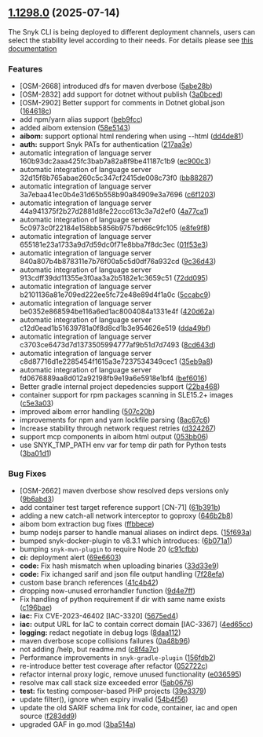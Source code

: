 ## [1.1298.0](https://github.com/snyk/snyk/compare/v1.1297.2...v1.1298.0) (2025-07-14)

The Snyk CLI is being deployed to different deployment channels, users can select the stability level according to their needs. For details please see [this documentation](https://docs.snyk.io/snyk-cli/releases-and-channels-for-the-snyk-cli)

### Features

* [OSM-2668] introduced dfs for  maven dverbose ([5abe28b](https://github.com/snyk/snyk/commit/5abe28bafdacf0e6c7ae2a5e08e9317818920331))
* [OSM-2832] add support for dotnet without publish ([3a0bced](https://github.com/snyk/snyk/commit/3a0bced3b491d98bb577e008cd7f1569f22ce948))
* [OSM-2902] Better support for comments in Dotnet global.json ([164618c](https://github.com/snyk/snyk/commit/164618cf3b98da98dd2e109f9a94e24354cd8c5e))
* add npm/yarn alias support ([beb9fcc](https://github.com/snyk/snyk/commit/beb9fcce7bd37fcb8e3722d2fea74fd196f42708))
* added aibom extension ([58e5143](https://github.com/snyk/snyk/commit/58e514392dcef3377a05a87746ebfc215802b1d8))
* **aibom:** support optional html rendering when using --html ([dd4de81](https://github.com/snyk/snyk/commit/dd4de81d8b3267aa85d08e45a06edc1002e72b03))
* **auth:** support Snyk PATs for authentication ([217aa3e](https://github.com/snyk/snyk/commit/217aa3ee58a9eee8883dc9087b15c580935a3e75))
* automatic integration of language server 160b93dc2aaa425fc3bab7a82a8f9be41187c1b9 ([ec900c3](https://github.com/snyk/snyk/commit/ec900c30a86d9bd5fd0d2e4d20d434bd87b9a33f))
* automatic integration of language server 32d15f8b765abae260c5c347cf2415de008c73f0 ([bb88287](https://github.com/snyk/snyk/commit/bb882876e47bfc721b9c2451ac5dee2d5c513cf6))
* automatic integration of language server 3a7ebaa41ec0b4e31d65b558b90a84909e3a7696 ([c6f1203](https://github.com/snyk/snyk/commit/c6f12035639d09023dcaaafdb38a134b0953b0f9))
* automatic integration of language server 44a941375f2b27d2881d8fe22ccc613c3a7d2ef0 ([4a77ca1](https://github.com/snyk/snyk/commit/4a77ca1905453ce148a065b64b8ab50de0f97285))
* automatic integration of language server 5c0973c0f22184e158bb5856b9757bd66c9fc105 ([e8fe9f8](https://github.com/snyk/snyk/commit/e8fe9f8e6beb9ce00571883da880c170bc724e78))
* automatic integration of language server 655181e23a1733a9d7d59dc0f71e8bba7f8dc3ec ([01f53e3](https://github.com/snyk/snyk/commit/01f53e39c7d05c33aba9f219de958262202b5545))
* automatic integration of language server 840a807b4b878311e7b76f00a5c5d0df76a932cd ([9c36d43](https://github.com/snyk/snyk/commit/9c36d437c2862b1cfb60e1bf8c2775c27e7e6d63))
* automatic integration of language server 913cdff39dd11355e3f0aa3a2b5182e1c3659c51 ([72dd095](https://github.com/snyk/snyk/commit/72dd095b6986729a8f57507f586ecec501181cdd))
* automatic integration of language server b2101136a81e709ed222ee5fc72e48e89d4f1a0c ([5ccabc9](https://github.com/snyk/snyk/commit/5ccabc93f7ab4f8b6790a4a290e17ee3c2c13da0))
* automatic integration of language server be0352e868594be116a6ed1ac8004084a1331e4f ([420d62a](https://github.com/snyk/snyk/commit/420d62ad518d79fcb8a3c0414dc8892ff5f502f1))
* automatic integration of language server c12d0ead1b51639781a0f8d8cd1b3e954626e519 ([dda49bf](https://github.com/snyk/snyk/commit/dda49bfb797d4dbcb343afc0623838edb54013f8))
* automatic integration of language server c3703ce6473d7d1373505994777af9b51d7d7493 ([8cd643d](https://github.com/snyk/snyk/commit/8cd643d01766f5191621bacbdb9d0f27f3fcc1b6))
* automatic integration of language server c8d87716d1e2285454f1615a3e7237534349cec1 ([35eb9a8](https://github.com/snyk/snyk/commit/35eb9a88fc47a26a62a490be88d951e456b2d7c8))
* automatic integration of language server fd0676889aa8d012a92198fb9e19a6e5918e1bf4 ([bef6016](https://github.com/snyk/snyk/commit/bef6016eedcb1b7a4fb5ac0b72a3e85503342f9d))
* Better gradle internal project depedencies support ([22ba468](https://github.com/snyk/snyk/commit/22ba468b6554cbecbf453b83257677b2f22f1c13))
* container support for rpm packages scanning in SLE15.2+ images ([c5e3a03](https://github.com/snyk/snyk/commit/c5e3a0342e2d4c41db6019684dd045cbfa04d377))
* improved aibom error handling ([507c20b](https://github.com/snyk/snyk/commit/507c20b85e18011aff0f7a725772f1d4793d15fc))
* improvements for npm and yarn lockfile parsing ([8ac67c6](https://github.com/snyk/snyk/commit/8ac67c67bc68d2e0a6b24c613458042e9b880dee))
* Increase stability through network request retries ([d324267](https://github.com/snyk/snyk/commit/d32426785178d136b12e0a6b93cec9d819e41efa))
* support mcp components in aibom html output ([053bb06](https://github.com/snyk/snyk/commit/053bb06272965ca5ba11c412431e282542cc2922))
* use SNYK_TMP_PATH env var for temp dir path for Python tests ([3ba01d1](https://github.com/snyk/snyk/commit/3ba01d19f14ec44008a474aa0bc43e453f0889aa))


### Bug Fixes

* [OSM-2662] maven dverbose show resolved deps versions only ([9b6abd3](https://github.com/snyk/snyk/commit/9b6abd3ccbf75490d9741d4db3de71ebacb3b822))
* add container test target reference support [CN-71] ([61b391b](https://github.com/snyk/snyk/commit/61b391b1d677c08444c63b45066a3eed3d8905e3))
* adding a new catch-all network interceptor to goproxy ([646b2b8](https://github.com/snyk/snyk/commit/646b2b8e725a0376e8a871006873aeb61539c9db))
* aibom bom extraction bug fixes ([ffbbece](https://github.com/snyk/snyk/commit/ffbbece9ffafc384669202a6c1afd914e3df8df7))
* bump nodejs parser to handle manual aliases on indirct deps. ([15f693a](https://github.com/snyk/snyk/commit/15f693a1e47ba15cc264ba6d21c1230cd061ebf6))
* bumped snyk-docker-plugin to v8.3.1 which introduces: ([6b071a1](https://github.com/snyk/snyk/commit/6b071a1d4089534492e3f0b1869e34604f865d11))
* bumping `snyk-mvn-plugin` to require Node 20 ([c91cfbb](https://github.com/snyk/snyk/commit/c91cfbbb02a7319454a306f1889fd443288abf75))
* **ci:** deployment alert ([69e6603](https://github.com/snyk/snyk/commit/69e6603e68c821c49ca637638a38e90c502f70e8))
* **code:** Fix hash mismatch when uploading binaries ([33d33e9](https://github.com/snyk/snyk/commit/33d33e92bba76cff694cc5ee9e9b2e4b9274a673))
* **code:** Fix ichanged sarif and json file output handling ([7f28efa](https://github.com/snyk/snyk/commit/7f28efabac3735acbf9354f18970bd5f4b9a6024))
* custom base branch references ([41c4b42](https://github.com/snyk/snyk/commit/41c4b42cb610449209d5e71c06634acefc52c68d))
* dropping now-unused errorhandler function ([9d4e7ff](https://github.com/snyk/snyk/commit/9d4e7ffcd4f38c4ec72a142299510b9d282cfc2b))
* Fix handling of python requirement if dir with same name exists ([c196bae](https://github.com/snyk/snyk/commit/c196baea66f2e8bfeeddfe946755f3db7a29b2e4))
* **iac:** Fix CVE-2023-46402 [IAC-3320] ([5675ed4](https://github.com/snyk/snyk/commit/5675ed4b5e11bc89b92be09cbb34db00a2203366))
* **iac:** output URL for IaC to contain correct domain [IAC-3367] ([4ed65cc](https://github.com/snyk/snyk/commit/4ed65ccca6bc500406c12e85d6d9b8cebf4645d9))
* **logging:** redact negotiate in debug logs ([8daa112](https://github.com/snyk/snyk/commit/8daa112ff747f2e83c0dabe94426dc99574c9892))
* maven dverbose scope collisions failures ([0a48b96](https://github.com/snyk/snyk/commit/0a48b965f2b26c68b091ef23692058f1f81b544a))
* not adding /help, but readme.md ([c8f4a7c](https://github.com/snyk/snyk/commit/c8f4a7ca53a195f98f3af50a4b44ae868b71b253))
* Performance improvements in `snyk-gradle-plugin` ([156fdb2](https://github.com/snyk/snyk/commit/156fdb2802faf6248e129d1869f2b7aa37374cd2))
* re-introduce better test coverage after refactor ([052722c](https://github.com/snyk/snyk/commit/052722c979c86a906f6238ae563aebe3058eb5a1))
* refactor internal proxy logic, remove unused functionality ([e036595](https://github.com/snyk/snyk/commit/e036595dc082359e25558724a4384c871f139b6a))
* resolve max call stack size exceeded error ([5ab0676](https://github.com/snyk/snyk/commit/5ab06769a80005a87f2f8264a96c145aca013a34))
* **test:** fix testing composer-based PHP projects ([39e3379](https://github.com/snyk/snyk/commit/39e337965740f6242a22f998cc433d7842468490))
* update filter(), ignore when expiry invalid ([54b4f56](https://github.com/snyk/snyk/commit/54b4f56f41497f6da97c651e65b23798809e53b5))
* update the old SARIF schema link for code, container, iac and open source ([f283dd9](https://github.com/snyk/snyk/commit/f283dd9b4e8bf9bba298b4ff40204b599d738da5))
* upgraded GAF in go.mod ([3ba514a](https://github.com/snyk/snyk/commit/3ba514a69b0d73014cd0afad0550e7e14f1e9d8d))

